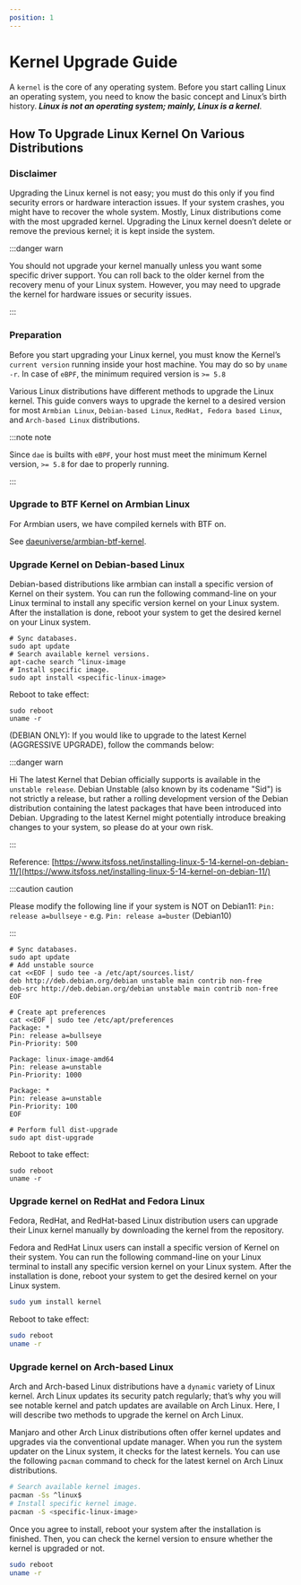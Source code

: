 ```yaml
---
position: 1
---
```


# Kernel Upgrade Guide

A `kernel` is the core of any operating system. Before you start calling Linux an operating system, you need to know the basic concept and Linux’s birth history. **_Linux is not an operating system; mainly, Linux is a kernel_**.

## How To Upgrade Linux Kernel On Various Distributions

### Disclaimer

Upgrading the Linux kernel is not easy; you must do this only if you find security errors or hardware interaction issues. If your system crashes, you might have to recover the whole system. Mostly, Linux distributions come with the most upgraded kernel. Upgrading the Linux kernel doesn’t delete or remove the previous kernel; it is kept inside the system.

:::danger warn

You should not upgrade your kernel manually unless you want some specific driver support. You can roll back to the older kernel from the recovery menu of your Linux system. However, you may need to upgrade the kernel for hardware issues or security issues.

:::

### Preparation

Before you start upgrading your Linux kernel, you must know the Kernel’s `current version` running inside your host machine. You may do so by `uname -r`. In case of `eBPF`, the minimum required version is `>= 5.8`

Various Linux distributions have different methods to upgrade the Linux kernel. This guide convers ways to upgrade the kernel to a desired version for most `Armbian Linux`, `Debian-based Linux`, `RedHat, Fedora based Linux`, and `Arch-based Linux` distributions.

:::note note

Since `dae` is builts with `eBPF`, your host must meet the minimum Kernel version, `>= 5.8` for dae to properly running.

:::

### Upgrade to BTF Kernel on Armbian Linux

For Armbian users, we have compiled kernels with BTF on.

See [daeuniverse/armbian-btf-kernel](https://github.com/daeuniverse/armbian-btf-kernel).

### Upgrade Kernel on Debian-based Linux

Debian-based distributions like armbian can install a specific version of Kernel on their system. You can run the following command-line on your Linux terminal to install any specific version kernel on your Linux system. After the installation is done, reboot your system to get the desired kernel on your Linux system.

```shell
# Sync databases.
sudo apt update
# Search available kernel versions.
apt-cache search ^linux-image
# Install specific image.
sudo apt install <specific-linux-image>
```

Reboot to take effect:

```shell
sudo reboot
uname -r
```

(DEBIAN ONLY): If you would like to upgrade to the latest Kernel (AGGRESSIVE UPGRADE), follow the commands below:

:::danger warn

Hi The latest Kernel that Debian officially supports is available in the `unstable release`. Debian Unstable (also known by its codename "Sid") is not strictly a release, but rather a rolling development version of the Debian distribution containing the latest packages that have been introduced into Debian. Upgrading to the latest Kernel might potentially introduce breaking changes to your system, so please do at your own risk.

:::

Reference: [https://www.itsfoss.net/installing-linux-5-14-kernel-on-debian-11/](https://www.itsfoss.net/installing-linux-5-14-kernel-on-debian-11/)

:::caution caution

Please modify the following line if your system is NOT on Debian11: `Pin: release a=bullseye` - e.g. `Pin: release a=buster` (Debian10)

:::

```shell
# Sync databases.
sudo apt update
# Add unstable source
cat <<EOF | sudo tee -a /etc/apt/sources.list/
deb http://deb.debian.org/debian unstable main contrib non-free
deb-src http://deb.debian.org/debian unstable main contrib non-free
EOF

# Create apt preferences
cat <<EOF | sudo tee /etc/apt/preferences
Package: *
Pin: release a=bullseye
Pin-Priority: 500

Package: linux-image-amd64
Pin: release a=unstable
Pin-Priority: 1000

Package: *
Pin: release a=unstable
Pin-Priority: 100
EOF

# Perform full dist-upgrade
sudo apt dist-upgrade
```

Reboot to take effect:

```shell
sudo reboot
uname -r
```

### Upgrade kernel on RedHat and Fedora Linux

Fedora, RedHat, and RedHat-based Linux distribution users can upgrade their Linux kernel manually by downloading the kernel from the repository.

Fedora and RedHat Linux users can install a specific version of Kernel on their system. You can run the following command-line on your Linux terminal to install any specific version kernel on your Linux system. After the installation is done, reboot your system to get the desired kernel on your Linux system.

```bash
sudo yum install kernel
```

Reboot to take effect:

```bash
sudo reboot
uname -r
```

### Upgrade kernel on Arch-based Linux

Arch and Arch-based Linux distributions have a `dynamic` variety of Linux kernel. Arch Linux updates its security patch regularly; that’s why you will see notable kernel and patch updates are available on Arch Linux. Here, I will describe two methods to upgrade the kernel on Arch Linux.

Manjaro and other Arch Linux distributions often offer kernel updates and upgrades via the conventional update manager. When you run the system updater on the Linux system, it checks for the latest kernels. You can use the following `pacman` command to check for the latest kernel on Arch Linux distributions.

```bash
# Search available kernel images.
pacman -Ss ^linux$
# Install specific kernel image.
pacman -S <specific-linux-image>
```

Once you agree to install, reboot your system after the installation is finished. Then, you can check the kernel version to ensure whether the kernel is upgraded or not.

```bash
sudo reboot
uname -r
```

